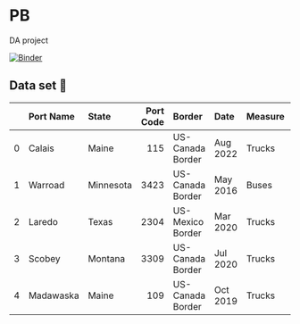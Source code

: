 # PB
DA project

[![Binder](https://mybinder.org/badge_logo.svg)](https://mybinder.org/v2/gh/Nuh-Thierry/PB/main?labpath=index.ipynb)

## Data set :file_folder:


|    | Port Name   | State     |   Port Code | Border           | Date     | Measure   |   Value |   Latitude |   Longitude | Point                         |
|---:|:------------|:----------|------------:|:-----------------|:---------|:----------|--------:|-----------:|------------:|:------------------------------|
|  0 | Calais      | Maine     |         115 | US-Canada Border | Aug 2022 | Trucks    |    6175 |     45.189 |     -67.275 | POINT (-67.275381 45.188548)  |
|  1 | Warroad     | Minnesota |        3423 | US-Canada Border | May 2016 | Buses     |      52 |     48.999 |     -95.377 | POINT (-95.376555 48.999)     |
|  2 | Laredo      | Texas     |        2304 | US-Mexico Border | Mar 2020 | Trucks    |  203861 |     27.5   |     -99.507 | POINT (-99.507412 27.499561)  |
|  3 | Scobey      | Montana   |        3309 | US-Canada Border | Jul 2020 | Trucks    |      81 |     49     |    -105.408 | POINT (-105.407638 48.999527) |
|  4 | Madawaska   | Maine     |         109 | US-Canada Border | Oct 2019 | Trucks    |     187 |     47.36  |     -68.329 | POINT (-68.328684 47.360052)  |
